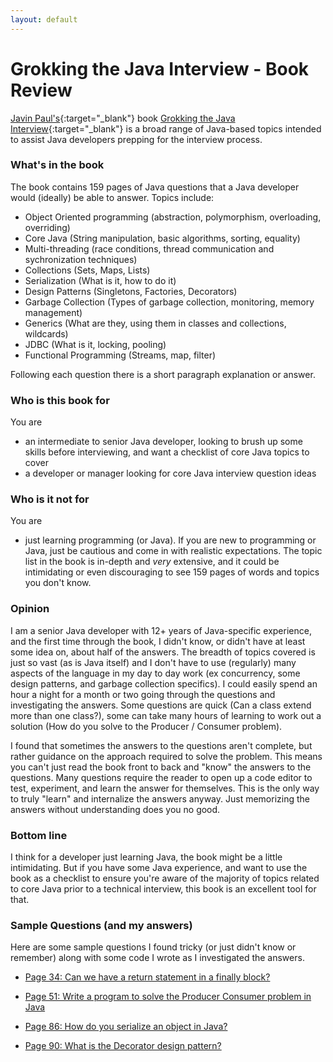 ```yaml
---
layout: default
---
```

# Grokking the Java Interview - Book Review

[Javin Paul's](https://javarevisited.blogspot.com/){:target="_blank"} book [Grokking the Java Interview](https://gumroad.com/a/781784179/QqjGH){:target="_blank"} is a broad range of Java-based topics intended to assist Java developers prepping for the interview process.

### What's in the book
The book contains 159 pages of Java questions that a Java developer would (ideally) be able to answer. Topics include:
 * Object Oriented programming (abstraction, polymorphism, overloading, overriding)
 * Core Java (String manipulation, basic algorithms, sorting, equality)
 * Multi-threading (race conditions, thread communication and sychronization techniques)
 * Collections (Sets, Maps, Lists)
 * Serialization (What is it, how to do it)
 * Design Patterns (Singletons, Factories, Decorators)
 * Garbage Collection (Types of garbage collection, monitoring, memory management)
 * Generics (What are they, using them in classes and collections, wildcards)
 * JDBC (What is it, locking, pooling)
 * Functional Programming (Streams, map, filter)

Following each question there is a short paragraph explanation or answer.

### Who is this book for
You are
 * an intermediate to senior Java developer, looking to brush up some skills before interviewing, and want a checklist of core Java topics to cover
 * a developer or manager looking for core Java interview question ideas

### Who is it not for
You are
 * just learning programming (or Java). If you are new to programming or Java, just be cautious and come in with realistic expectations. The topic list in the book is in-depth and _very_ extensive, and it could be intimidating or even discouraging to see 159 pages of words and topics you don't know.

### Opinion
I am a senior Java developer with 12+ years of Java-specific experience, and the first time through the book, I didn't know, or didn't have at least some idea on, about half of the answers. The breadth of topics covered is just so vast (as is Java itself) and I don't have to use (regularly) many aspects of the language in my day to day work (ex concurrency, some design patterns, and garbage collection specifics). I could easily spend an hour a night for a month or two going through the questions and investigating the answers. Some questions are quick (Can a class extend more than one class?), some can take many hours of learning to work out a solution (How do you solve to the Producer / Consumer problem).

I found that sometimes the answers to the questions aren't complete, but rather guidance on the approach required to solve the problem. This means you can't just read the book front to back and "know" the answers to the questions. Many questions require the reader to open up a code editor to test, experiment, and learn the answer for themselves. This is the only way to truly "learn" and internalize the answers anyway. Just memorizing the answers without understanding does you no good.

### Bottom line
I think for a developer just learning Java, the book might be a little intimidating. But if you have some Java experience, and want to use the book as a checklist to ensure you're aware of the majority of topics related to core Java prior to a technical interview, this book is an excellent tool for that.

### Sample Questions (and my answers)
Here are some sample questions I found tricky (or just didn't know or remember) along with some code I wrote as I investigated the answers.

* [Page 34: Can we have a return statement in a finally block?](finallyInReturn)

* [Page 51: Write a program to solve the Producer Consumer problem in Java](producerConsumer)

* [Page 86: How do you serialize an object in Java?](serialization)

* [Page 90: What is the Decorator design pattern?](decoratorPattern)
